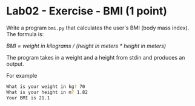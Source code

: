 # Lab02 - Exercise - BMI (1 point)

Write a program `bmi.py` that calculates the user's BMI (body mass index). The formula is:

*BMI = weight in kilograms / (height in meters * height in meters)*

The program takes in a weight and a height from stdin and produces an output.

For example
```bash
What is your weight in kg? 70
What is your height in m? 1.82
Your BMI is 21.1
```
